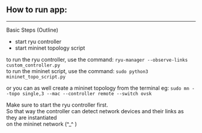 ## How to run app:  
---
Basic Steps (Outline)
- start ryu controller  
- start mininet topology script  

to run the ryu controller, use the command:  `ryu-manager --observe-links custom_controller.py`  
to run the mininet script, use the command:      `sudo python3 mininet_topo_script.py`  

or you can as well create a mininet topology from the terminal eg: `sudo mn --topo single,3 --mac --controller remote --switch ovsk`  

Make sure to start the ryu controller first.  
So that way the controller can detect network devices and their links as they are instantiated   
on the mininet network (^_^ )

